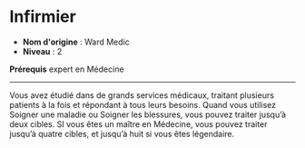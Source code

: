# Infirmier

 * **Nom d'origine** : Ward Medic
 * **Niveau** : 2


<p><strong>Prérequis</strong> expert en Médecine</p>
<hr>
<p>Vous avez étudié dans de grands services médicaux, traitant plusieurs patients à la fois et répondant à tous leurs besoins. Quand vous utilisez Soigner une maladie ou Soigner les blessures, vous pouvez traiter jusqu’à deux cibles. SI vous êtes un maître en Médecine, vous pouvez traiter jusqu’à quatre cibles, et jusqu’à huit si vous êtes légendaire.</p>